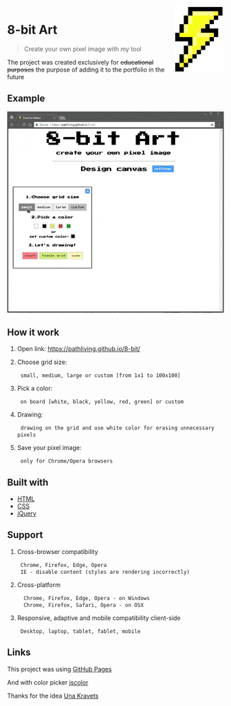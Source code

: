 <img src="icon.png" align="right" />

8-bit Art
====
> Create your own pixel image with my tool

The project was created exclusively for ~~educational purposes~~ the purpose of adding it to the portfolio in the future

Example
---

<img src="examples/8-bit.gif" width="900">

How it work
---

1. Open link: https://pathliving.github.io/8-bit/

2. Choose grid size:

		small, medium, large or custom [from 1x1 to 100x100]

3. Pick a color:

		on board [white, black, yellow, red, green] or custom

4. Drawing:

		drawing on the grid and use white color for erasing unnecessary pixels

5. Save your pixel image: 

		only for Chrome/Opera browsers

Built with
---

* [HTML](https://developer.mozilla.org/en-US/docs/Web/HTML)
* [CSS](https://developer.mozilla.org/en-US/docs/Web/CSS)
* [jQuery](http://api.jquery.com/) 

Support
---
1) Cross-browser compatibility 

		Chrome, Firefox, Edge, Opera
		IE - disable content (styles are rendering incorrectly)

2) Cross-platform

		 Chrome, Firefox, Edge, Opera - on Windows
		 Chrome, Firefox, Safari, Opera - on OSX

3) Responsive, adaptive and mobile compatibility client-side

		Desktop, laptop, tablet, fablet, mobile

Links
---

This project was using [GitHub Pages](https://pages.github.com/)

And with color picker [jscolor](http://jscolor.com)

Thanks for the idea [Una Kravets](https://una.im/sass-pixel-art/)
